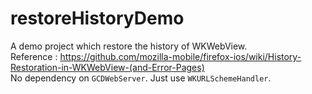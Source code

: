 # restoreHistoryDemo
A demo project which restore the history of WKWebView.  
Reference : https://github.com/mozilla-mobile/firefox-ios/wiki/History-Restoration-in-WKWebView-(and-Error-Pages)  
No dependency on `GCDWebServer`. Just use `WKURLSchemeHandler`.
